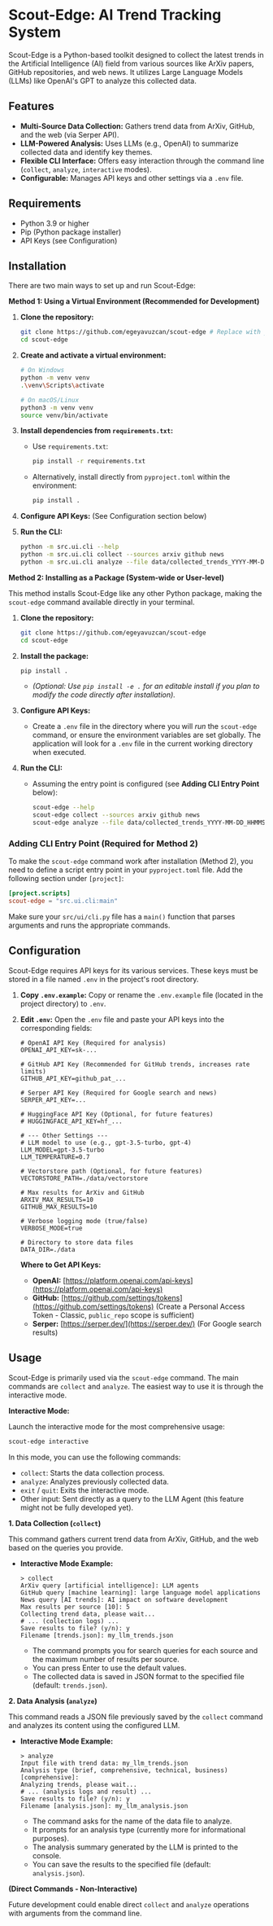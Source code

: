 # Scout-Edge: AI Trend Tracking System

Scout-Edge is a Python-based toolkit designed to collect the latest trends in the Artificial Intelligence (AI) field from various sources like ArXiv papers, GitHub repositories, and web news. It utilizes Large Language Models (LLMs) like OpenAI's GPT to analyze this collected data.

## Features

*   **Multi-Source Data Collection:** Gathers trend data from ArXiv, GitHub, and the web (via Serper API).
*   **LLM-Powered Analysis:** Uses LLMs (e.g., OpenAI) to summarize collected data and identify key themes.
*   **Flexible CLI Interface:** Offers easy interaction through the command line (`collect`, `analyze`, `interactive` modes).
*   **Configurable:** Manages API keys and other settings via a `.env` file.

## Requirements

*   Python 3.9 or higher
*   Pip (Python package installer)
*   API Keys (see Configuration)

## Installation

There are two main ways to set up and run Scout-Edge:

**Method 1: Using a Virtual Environment (Recommended for Development)**

1.  **Clone the repository:**
    ```bash
    git clone https://github.com/egeyavuzcan/scout-edge # Replace with your repo URL
    cd scout-edge
    ```

2.  **Create and activate a virtual environment:**
    ```bash
    # On Windows
    python -m venv venv
    .\venv\Scripts\activate

    # On macOS/Linux
    python3 -m venv venv
    source venv/bin/activate
    ```

3.  **Install dependencies from `requirements.txt`:**
    *   Use `requirements.txt`:
        ```bash
        pip install -r requirements.txt 
        ```
    *   Alternatively, install directly from `pyproject.toml` within the environment:
        ```bash
        pip install . 
        ```

4.  **Configure API Keys:** (See Configuration section below)

5.  **Run the CLI:**
    ```bash
    python -m src.ui.cli --help 
    python -m src.ui.cli collect --sources arxiv github news
    python -m src.ui.cli analyze --file data/collected_trends_YYYY-MM-DD_HHMMSS.json
    ```

**Method 2: Installing as a Package (System-wide or User-level)**

This method installs Scout-Edge like any other Python package, making the `scout-edge` command available directly in your terminal.

1.  **Clone the repository:**
    ```bash
    git clone https://github.com/egeyavuzcan/scout-edge 
    cd scout-edge
    ```

2.  **Install the package:**
    ```bash
    pip install . 
    ```
    *   *(Optional: Use `pip install -e .` for an editable install if you plan to modify the code directly after installation).* 

3.  **Configure API Keys:** 
    *   Create a `.env` file in the directory where you will *run* the `scout-edge` command, or ensure the environment variables are set globally. The application will look for a `.env` file in the current working directory when executed.

4.  **Run the CLI:**
    *   Assuming the entry point is configured (see **Adding CLI Entry Point** below):
        ```bash
        scout-edge --help
        scout-edge collect --sources arxiv github news
        scout-edge analyze --file data/collected_trends_YYYY-MM-DD_HHMMSS.json 
        ```

### Adding CLI Entry Point (Required for Method 2)

To make the `scout-edge` command work after installation (Method 2), you need to define a script entry point in your `pyproject.toml` file. Add the following section under `[project]`: 

```toml
[project.scripts]
scout-edge = "src.ui.cli:main"
```

Make sure your `src/ui/cli.py` file has a `main()` function that parses arguments and runs the appropriate commands.

## Configuration

Scout-Edge requires API keys for its various services. These keys must be stored in a file named `.env` in the project's root directory.

1.  **Copy `.env.example`:** Copy or rename the `.env.example` file (located in the project directory) to `.env`.

2.  **Edit `.env`:** Open the `.env` file and paste your API keys into the corresponding fields:

    ```dotenv
    # OpenAI API Key (Required for analysis)
    OPENAI_API_KEY=sk-...

    # GitHub API Key (Recommended for GitHub trends, increases rate limits)
    GITHUB_API_KEY=github_pat_...

    # Serper API Key (Required for Google search and news)
    SERPER_API_KEY=...

    # HuggingFace API Key (Optional, for future features)
    # HUGGINGFACE_API_KEY=hf_...

    # --- Other Settings --- 
    # LLM model to use (e.g., gpt-3.5-turbo, gpt-4)
    LLM_MODEL=gpt-3.5-turbo
    LLM_TEMPERATURE=0.7

    # Vectorstore path (Optional, for future features)
    VECTORSTORE_PATH=./data/vectorstore

    # Max results for ArXiv and GitHub
    ARXIV_MAX_RESULTS=10
    GITHUB_MAX_RESULTS=10

    # Verbose logging mode (true/false)
    VERBOSE_MODE=true

    # Directory to store data files
    DATA_DIR=./data
    ```

    **Where to Get API Keys:**
    *   **OpenAI:** [https://platform.openai.com/api-keys](https://platform.openai.com/api-keys)
    *   **GitHub:** [https://github.com/settings/tokens](https://github.com/settings/tokens) (Create a Personal Access Token - Classic, `public_repo` scope is sufficient)
    *   **Serper:** [https://serper.dev/](https://serper.dev/) (For Google search results)

## Usage

Scout-Edge is primarily used via the `scout-edge` command. The main commands are `collect` and `analyze`. The easiest way to use it is through the interactive mode.

**Interactive Mode:**

Launch the interactive mode for the most comprehensive usage:

```bash
scout-edge interactive
```

In this mode, you can use the following commands:

*   `collect`: Starts the data collection process.
*   `analyze`: Analyzes previously collected data.
*   `exit` / `quit`: Exits the interactive mode.
*   Other input: Sent directly as a query to the LLM Agent (this feature might not be fully developed yet).

**1. Data Collection (`collect`)**

This command gathers current trend data from ArXiv, GitHub, and the web based on the queries you provide.

*   **Interactive Mode Example:**
    ```
    > collect
    ArXiv query [artificial intelligence]: LLM agents
    GitHub query [machine learning]: large language model applications
    News query [AI trends]: AI impact on software development
    Max results per source [10]: 5 
    Collecting trend data, please wait...
    # ... (collection logs) ...
    Save results to file? (y/n): y
    Filename [trends.json]: my_llm_trends.json 
    ```
    *   The command prompts you for search queries for each source and the maximum number of results per source.
    *   You can press Enter to use the default values.
    *   The collected data is saved in JSON format to the specified file (default: `trends.json`).

**2. Data Analysis (`analyze`)**

This command reads a JSON file previously saved by the `collect` command and analyzes its content using the configured LLM.

*   **Interactive Mode Example:**
    ```
    > analyze
    Input file with trend data: my_llm_trends.json 
    Analysis type (brief, comprehensive, technical, business) [comprehensive]: 
    Analyzing trends, please wait...
    # ... (analysis logs and result) ...
    Save results to file? (y/n): y
    Filename [analysis.json]: my_llm_analysis.json
    ```
    *   The command asks for the name of the data file to analyze.
    *   It prompts for an analysis type (currently more for informational purposes).
    *   The analysis summary generated by the LLM is printed to the console.
    *   You can save the results to the specified file (default: `analysis.json`).

**(Direct Commands - Non-Interactive)**

Future development could enable direct `collect` and `analyze` operations with arguments from the command line.


